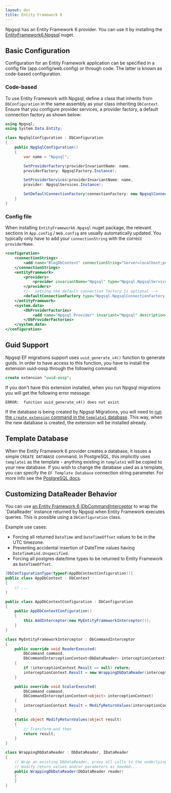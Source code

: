 ```yaml
---
layout: doc
title: Entity Framework 6
---
```


Npgsql has an Entity Framework 6 provider. You can use it by installing the
[EntityFramework6.Npgsql](https://www.nuget.org/packages/EntityFramework6.Npgsql/) nuget.

## Basic Configuration ##

Configuration for an Entity Framework application can be specified in a config file (app.config/web.config) or through code. The latter is known as code-based configuration.

### Code-based ###

To use Entity Framework with Npgsql, define a class that inherits from `DbConfiguration` in the same assembly as your class inheriting `DbContext`. Ensure that you configure provider services, a provider factory, a default connection factory as shown below:

```csharp
using Npgsql;
using System.Data.Entity;

class NpgSqlConfiguration : DbConfiguration
{
    public NpgSqlConfiguration()
    {
        var name = "Npgsql";

        SetProviderFactory(providerInvariantName: name,
        providerFactory: NpgsqlFactory.Instance);

        SetProviderServices(providerInvariantName: name,
        provider: NpgsqlServices.Instance);

        SetDefaultConnectionFactory(connectionFactory: new NpgsqlConnectionFactory());
    }
}
```

### Config file ###

When installing `EntityFramework6.Npgsql` nuget package, the relevant sections in `App.config` / `Web.config` are usually automatically updated. You typically only have to add your `connectionString` with the correct `providerName`.

```xml
<configuration>
    <connectionStrings>
        <add name="BlogDbContext" connectionString="Server=localhost;port=5432;Database=Blog;User Id=postgres;Password=postgres;" providerName="Npgsql" />
    </connectionStrings>
    <entityFramework>
        <providers>
            <provider invariantName="Npgsql" type="Npgsql.NpgsqlServices, EntityFramework6.Npgsql" />
        </providers>
        <!-- setting the default connection factory is optional -->
        <defaultConnectionFactory type="Npgsql.NpgsqlConnectionFactory, EntityFramework6.Npgsql" />
    </entityFramework>
    <system.data>
        <DbProviderFactories>
            <add name="Npgsql Provider" invariant="Npgsql" description=".NET Framework Data Provider for PostgreSQL" type="Npgsql.NpgsqlFactory, Npgsql, Version=4.1.3.0, Culture=neutral, PublicKeyToken=5d8b90d52f46fda7" />
        </DbProviderFactories>
    </system.data>
</configuration>
```

## Guid Support ##

Npgsql EF migrations support uses `uuid_generate_v4()` function to generate guids.
In order to have access to this function, you have to install the extension uuid-ossp through the following command:

```sql
create extension "uuid-ossp";
```

If you don't have this extension installed, when you run Npgsql migrations you will get the following error message:

```
ERROR:  function uuid_generate_v4() does not exist
```

If the database is being created by Npgsql Migrations, you will need to
[run the `create extension` command in the `template1` database](http://stackoverflow.com/a/11584751).
This way, when the new database is created, the extension will be installed already.

## Template Database ##

When the Entity Framework 6 provider creates a database, it issues a simple `CREATE DATABASE` command.
In PostgreSQL, this implicitly uses `template1` as the template - anything existing in `template1` will
be copied to your new database. If you wish to change the database used as a template, you can specify
the `EF Template Database` connection string parameter. For more info see the
[PostgreSQL docs](https://www.postgresql.org/docs/current/static/sql-createdatabase.html).

## Customizing DataReader Behavior ##

You can use [an Entity Framework 6 IDbCommandInterceptor](https://msdn.microsoft.com/en-us/library/dn469464(v=vs.113).aspx) to wrap the `DataReader` instance returned by Npgsql when Entity Framework executes queries. This is possible using a ```DbConfiguration``` class.

Example use cases:
- Forcing all returned ```DateTime``` and ```DateTimeOffset``` values to be in the UTC timezone.
- Preventing accidental insertion of DateTime values having ```DateTimeKind.Unspecified```.
- Forcing all postgres date/time types to be returned to Entity Framework as ```DateTimeOffset```.

```c#
[DbConfigurationType(typeof(AppDbContextConfiguration))]
public class AppDbContext : DbContext
{
    // ...
}

public class AppDbContextConfiguration : DbConfiguration
{
    public AppDbContextConfiguration()
    {
        this.AddInterceptor(new MyEntityFrameworkInterceptor());
    }
}

class MyEntityFrameworkInterceptor : DbCommandInterceptor
{
    public override void ReaderExecuted(
        DbCommand command,
        DbCommandInterceptionContext<DbDataReader> interceptionContext)
    {
        if (interceptionContext.Result == null) return;
        interceptionContext.Result = new WrappingDbDataReader(interceptionContext.Result);
    }

    public override void ScalarExecuted(
        DbCommand command,
        DbCommandInterceptionContext<object> interceptionContext)
    {
        interceptionContext.Result = ModifyReturnValues(interceptionContext.Result);
    }

    static object ModifyReturnValues(object result)
    {
        // Transform and then
        return result;
    }
}

class WrappingDbDataReader : DbDataReader, IDataReader
{
    // Wrap an existing DbDataReader, proxy all calls to the underlying instance, 
    // modify return values and/or parameters as needed...
    public WrappingDbDataReader(DbDataReader reader)
    {
    }
}
```
